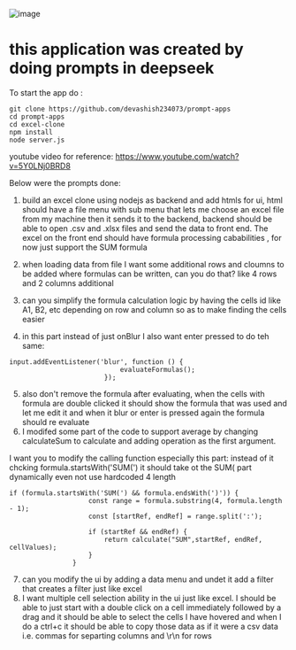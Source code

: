 ![image](https://github.com/user-attachments/assets/28ca2959-e9ba-4b39-8ba4-dcc8a9f87879)


# this application was created by doing prompts in deepseek

To start the app do :
```
git clone https://github.com/devashish234073/prompt-apps
cd prompt-apps
cd excel-clone
npm install
node server.js
```
youtube video for reference: https://www.youtube.com/watch?v=5Y0LNj0BRD8

Below were the prompts done:

1. build an excel clone using nodejs as backend and add htmls for ui, html should have a file menu with sub menu that lets me choose an excel file from my machine then it sends it to the backend, backend should be able to open .csv and .xlsx files and send the data to front end. The excel on the front end should have formula processing cababilities , for now just support the SUM formula

2. when loading data from file I want some additional rows and cloumns to be added where formulas can be written, can you do that? like 4 rows and 2 columns additional
3. can you simplify the formula calculation logic by having the cells id like A1, B2, etc depending on row and column so as to make finding the cells easier
4. in this part instead of just onBlur I also want enter pressed to do teh same:
```
input.addEventListener('blur', function () {
                            evaluateFormulas();
                        });
```
5. also don't remove the formula after evaluating, when the cells with formula are double clicked it should show the formula that was used and let me edit it and when it blur or enter is pressed again the formula should re evaluate
6. I modifed some part of the code to support average by changing calculateSum to calculate and adding operation as the first argument. 

I want you to modify the calling function especially this part: instead of it chcking formula.startsWith('SUM(') it should take ot the SUM( part dynamically even not use hardcoded 4 length
```
if (formula.startsWith('SUM(') && formula.endsWith(')')) {
                    const range = formula.substring(4, formula.length - 1);
                    const [startRef, endRef] = range.split(':');

                    if (startRef && endRef) {
                        return calculate("SUM",startRef, endRef, cellValues);
                    }
                }
```
7. can you modify the ui by adding a data menu and undet it add a filter that creates a filter just like excel
8. I want multiple cell selection ability in the ui just like excel. I should be able to just start with a double click on a cell immediately followed by a drag and it should be able to select the cells I have hovered and when I do a ctrl+c it should be able to copy those data as if it were a csv data i.e. commas for separting columns and \r\n for rows
